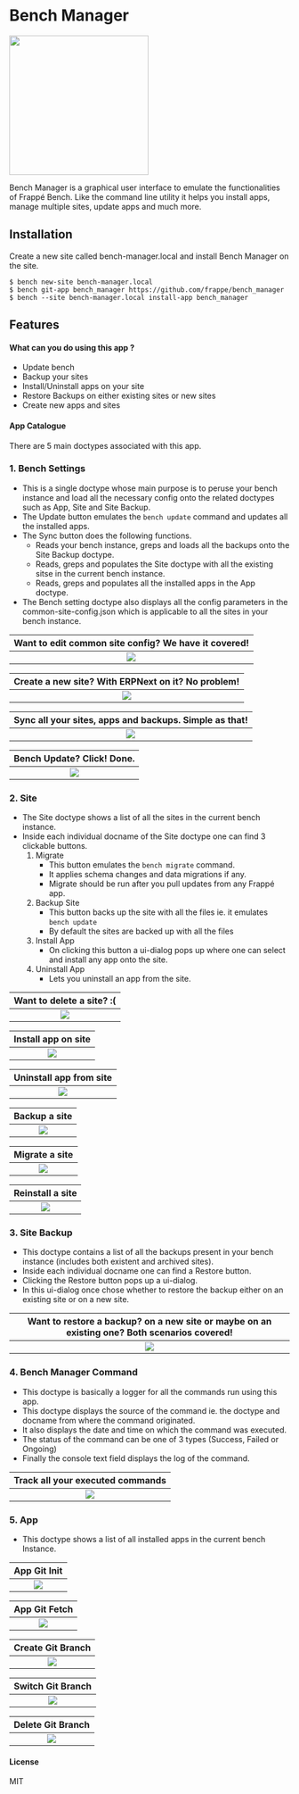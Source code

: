 # Bench Manager
<img src="bench_manager/public/images/fa-gamepad.svg" width="250">

Bench Manager is a graphical user interface to emulate the functionalities of Frappé Bench. Like the command line utility it helps you install apps, manage multiple sites, update apps and much more.

## Installation

Create a new site called bench-manager.local and install Bench Manager on the site. 

```
$ bench new-site bench-manager.local
$ bench git-app bench_manager https://github.com/frappe/bench_manager
$ bench --site bench-manager.local install-app bench_manager
```

## Features

#### What can you do using this app ?
- Update bench
- Backup your sites
- Install/Uninstall apps on your site
- Restore Backups on either existing sites or new sites
- Create new apps and sites

#### App Catalogue

There are 5 main doctypes associated with this app. 


### 1. Bench Settings

- This is a single doctype whose main purpose is to peruse your bench instance and load all the necessary config onto the related doctypes such as App, Site and Site Backup.
- The Update button emulates the ``` bench update ``` command and updates all the installed apps.
- The Sync button does the following functions.
  - Reads your bench instance, greps and loads all the backups onto the Site Backup doctype.
  - Reads, greps and populates the Site doctype with all the existing sitse in the current bench instance.
  - Reads, greps and populates all the installed apps in the App doctype.
- The Bench setting doctype also displays all the config parameters in the common-site-config.json which is applicable to all 
  the sites in your bench instance.

| Want to edit common site config? We have it covered!         |
| :----------------------------------------------------------: |
| ![](bench_manager/public/images/bench_settings-overview.gif) |

| Create a new site? With ERPNext on it? No problem!           |
| :----------------------------------------------------------: |
| ![](bench_manager/public/images/bench_settings-new_site.gif) |

| Sync all your sites, apps and backups. Simple as that!   |
| :------------------------------------------------------: |
| ![](bench_manager/public/images/bench_settings-sync.gif) |

| Bench Update? Click! Done.                                 |
| :--------------------------------------------------------: |
| ![](bench_manager/public/images/bench_settings-update.gif) |

### 2. Site

* The Site doctype shows a list of all the sites in the current bench instance.
* Inside each individual docname of the Site doctype one can find 3 clickable buttons.
  1. Migrate
      * This button emulates the ```bench migrate``` command.
      * It applies schema changes and data migrations if any.
      * Migrate should be run after you pull updates from any Frappé app.
  2. Backup Site 
      * This button backs up the site with all the files ie. it emulates ``` bench update ```
      * By default the sites are backed up with all the files
  3. Install App
      * On clicking this button a ui-dialog pops up where one can select and install any app onto the site.
  4. Uninstall App
      * Lets you uninstall an app from the site. 

| Want to delete a site? :(                           |
| :-------------------------------------------------: |
| ![](bench_manager/public/images/site-drop_site.gif) |

| Install app on site                                   |
| :---------------------------------------------------: |
| ![](bench_manager/public/images/site-install_app.gif) |

| Uninstall app from site                                 |
| :-----------------------------------------------------: |
| ![](bench_manager/public/images/site-uninstall_app.gif) |

| Backup a site                                    |
| :----------------------------------------------: |
| ![](bench_manager/public/images/site-backup.gif) |

| Migrate a site                                    |
| :-----------------------------------------------: |
| ![](bench_manager/public/images/site-migrate.gif) |

| Reinstall a site                                    |
| :-------------------------------------------------: |
| ![](bench_manager/public/images/site-reinstall.gif) |

### 3. Site Backup

- This doctype contains a list of all the backups present in your bench instance (includes both existent and archived sites).
- Inside each individual docname one can find a Restore button.
- Clicking the Restore button pops up a ui-dialog.
- In this ui-dialog once chose whether to restore the backup either on an existing site or on a new site.

| Want to restore a backup? on a new site or maybe on an existing one? Both scenarios covered! |
| :------------------------------------------------------------------------------------------: |
| ![](bench_manager/public/images/site_backup-restore.gif)                                      |

### 4. Bench Manager Command

- This doctype is basically a logger for all the commands run using this app.
- This doctype displays the source of the command ie. the doctype and docname from where the command originated.
- It also displays the date and time on which the command was executed.
- The status of the command can be one of 3 types (Success, Failed or Ongoing)
- Finally the console text field displays the log of the command.

| Track all your executed commands                                    |
| :-----------------------------------------------------------------: |
| ![](bench_manager/public/images/bench_manager_command-overview.gif) |

### 5. App

- This doctype shows a list of all installed apps in the current bench Instance.

| App Git Init                                  |
| :-------------------------------------------: |
| ![](bench_manager/public/images/app-init.gif) |

| App Git Fetch                                  |
| :--------------------------------------------: |
| ![](bench_manager/public/images/app-fetch.gif) |

| Create Git Branch                                   |
| :-------------------------------------------------: |
| ![](bench_manager/public/images/app-new_branch.gif) |

| Switch Git Branch                                      |
| :----------------------------------------------------: |
| ![](bench_manager/public/images/app-switch_branch.gif) |

| Delete Git Branch                                      |
| :----------------------------------------------------: |
| ![](bench_manager/public/images/app-delete_branch.gif) |

#### License

MIT
